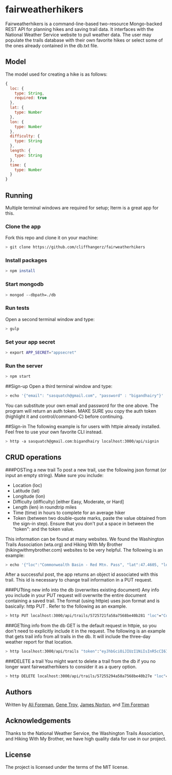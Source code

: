 # fairweatherhikers
Fairweatherhikers is a command-line-based two-resource Mongo-backed REST API for planning hikes and saving trail data. It interfaces with the National Weather Service website to pull weather data. The user may populate the trails database with their own favorite hikes or select some of the ones already contained in the db.txt file.

## Model
The model used for creating a hike is as follows:

```js
{
  loc: {
    type: String,
    required: true
  },
  lat: {
    type: Number
  },
  lon: {
    type: Number
  },
  difficulty: {
    type: String
  },
  length: {
    type: String
  },
  time: {
    type: Number
  }
}
```

## Running
Multiple terminal windows are required for setup; Iterm is a great app for this.

### Clone the app
Fork this repo and clone it on your machine:
```bash
> git clone https://github.com/cliffhangerz/fairweatherhikers
```

### Install packages
```bash
> npm install
```

### Start mongodb
```bash
> mongod --dbpath=./db
```

### Run tests
Open a second terminal window and type:
```bash
> gulp
```

### Set your app secret
```bash
> export APP_SECRET="appsecret"
```

### Run the server
```bash
> npm start
```

##Sign-up
Open a third terminal window and type:
```bash
> echo '{"email": "sasquatch@gmail.com", "password" : "bigandhairy"}' | http POST localhost:3000/api/signup
```
You can substitute your own email and password for the one above. The program will return an auth token.
MAKE SURE you copy the auth token (highlight it and control/command-C) before continuing.

##Sign-in
The following example is for users with httpie already installed. Feel free to use your own favorite CLI instead.
```bash
> http -a sasquatch@gmail.com:bigandhairy localhost:3000/api/signin
```

## CRUD operations

###POSTing a new trail
To post a new trail, use the following json format (or input an empty string). Make sure you include:
* Location (loc)
* Latitude (lat)
* Longitude (lon)
* Difficulty (difficulty) [either Easy, Moderate, or Hard]
* Length (len) in roundtrip miles
* Time (time) in hours to complete for an average hiker
* Token (between two double-quote marks, paste the value obtained from the sign-in step). Ensure that you don't put a space in between the "token": and the token value.

This information can be found at many websites. We found the Washington Trails Association (wta.org) and Hiking With My Brother (hikingwithmybrother.com) websites to be very helpful. The following is an example:
```bash
> echo '{"loc":"Commonwealth Basin - Red Mtn. Pass", "lat":47.4605, "lon":121.3976, "difficulty":"hard", "length":"7.2", "time":5.5}' | http post localhost:3000/api/trails "token":"eyJhbGciOiJIUzI1NiIsInR5cCI6IkpXVCJ9.eyJpZGQiOiI2ZGYyMjJhMWQ1ZWQ4M2IyZThhZjA5YjNhMWM5ODY3ZWJmMzRhYmU5ZTFmNzYyZGY0MTIwYTA2MmZjNjBjOGJjIiwiaWF0IjoxNDYyMDYzMTk0fQ.yBFPeZclLScPN-K_W48Xsoj7rq8fNx5QiWHZhNRmApU"
```
After a successful post, the app returns an object id associated with this trail. This id is necessary to change trail information in a PUT request.

###PUTting new info into the db (overwrites existing document)
Any info you include in your PUT request will overwrite the entire document containing a saved trail. The format (using httpie) uses json format and is basically: http PUT <URL> <new info> <token>. Refer to the following as an example.
```bash
> http PUT localhost:3000/api/trails/5725721fa58a7568be40b281 "loc"="Commonwealth Basin - Red Mtn. Pass" "token":"eyJhbGciOiJIUzI1NiIsInR5cCI6IkpXVCJ9.eyJpZGQiOiI2ZGYyMjJhMWQ1ZWQ4M2IyZThhZjA5YjNhMWM5ODY3ZWJmMzRhYmU5ZTFmNzYyZGY0MTIwYTA2MmZjNjBjOGJjIiwiaWF0IjoxNDYyMDYzMTk0fQ.yBFPeZclLScPN-K_W48Xsoj7rq8fNx5QiWHZhNRmApU" 
```

###GETting info from the db
GET is the default request in httpie, so you don't need to explicitly include it in the request. The following is an example that gets trail info from all trails in the db. It will include the three-day weather report for that location. 
```bash
> http localhost:3000/api/trails "token":"eyJhbGciOiJIUzI1NiIsInR5cCI6IkpXVCJ9.eyJpZGQiOiI2ZGYyMjJhMWQ1ZWQ4M2IyZThhZjA5YjNhMWM5ODY3ZWJmMzRhYmU5ZTFmNzYyZGY0MTIwYTA2MmZjNjBjOGJjIiwiaWF0IjoxNDYyMDYzMTk0fQ.yBFPeZclLScPN-K_W48Xsoj7rq8fNx5QiWHZhNRmApU"
```

###DELETE a trail
You might want to delete a trail from the db if you no longer want fairweatherhikers to consider it as a query option.
```bash
> http DELETE localhost:3000/api/trails/57255294a58a7568be40b27e "loc"="Commonwealth Basin Trail" "token":"eyJhbGciOiJIUzI1NiIsInR5cCI6IkpXVCJ9.eyJpZGQiOiI2ZGYyMjJhMWQ1ZWQ4M2IyZThhZjA5YjNhMWM5ODY3ZWJmMzRhYmU5ZTFmNzYyZGY0MTIwYTA2MmZjNjBjOGJjIiwiaWF0IjoxNDYyMDYzMTk0fQ.yBFPeZclLScPN-K_W48Xsoj7rq8fNx5QiWHZhNRmApU"

```

## Authors

Written by
[Ali Foreman](https://github.com/AlegriaForeman),
[Gene Troy](https://github.com/energene),
[James Norton](https://github.com/jimmynono), and
[Tim Foreman](https://github.com/T4Man)


## Acknowledgements
Thanks to the National Weather Service, the Washington Trails Association, and Hiking With My Brother, we have high quality data for use in our project.

## License

The project is licensed under the terms of the MIT license.
